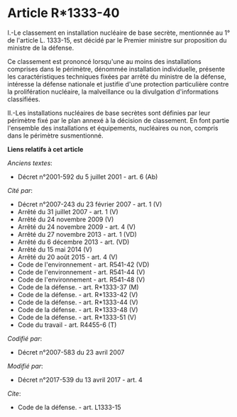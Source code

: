 # Article R*1333-40

I.-Le classement en installation nucléaire de base secrète, mentionnée au 1° de l'article L. 1333-15, est décidé par le
Premier ministre sur proposition du ministre de la défense.

Ce classement est prononcé lorsqu'une au moins des installations comprises dans le périmètre, dénommée installation
individuelle, présente les caractéristiques techniques fixées par arrêté du ministre de la défense, intéresse la défense
nationale et justifie d'une protection particulière contre la prolifération nucléaire, la malveillance ou la divulgation
d'informations classifiées.

II.-Les installations nucléaires de base secrètes sont définies par leur périmètre fixé par le plan annexé à la décision de
classement. En font partie l'ensemble des installations et équipements, nucléaires ou non, compris dans le périmètre
susmentionné.

**Liens relatifs à cet article**

_Anciens textes_:

  - Décret n°2001-592 du 5 juillet 2001 - art. 6 (Ab)

_Cité par_:

  - Décret n°2007-243 du 23 février 2007 - art. 1 (V)
  - Arrêté du 31 juillet 2007 - art. 1 (V)
  - Arrêté du 24 novembre 2009 (V)
  - Arrêté du 24 novembre 2009 - art. 4 (V)
  - Arrêté du 27 novembre 2013 - art. 1 (VD)
  - Arrêté du 6 décembre 2013 - art. (VD)
  - Arrêté du 15 mai 2014 (V)
  - Arrêté du 20 août 2015 - art. 4 (V)
  - Code de l'environnement - art. R541-42 (VD)
  - Code de l'environnement - art. R541-44 (V)
  - Code de l'environnement - art. R541-48 (V)
  - Code de la défense. - art. R*1333-37 (M)
  - Code de la défense. - art. R*1333-42 (V)
  - Code de la défense. - art. R*1333-44 (V)
  - Code de la défense. - art. R*1333-48 (V)
  - Code de la défense. - art. R*1333-51 (V)
  - Code du travail - art. R4455-6 (T)

_Codifié par_:

  - Décret n°2007-583 du 23 avril 2007

_Modifié par_:

  - Décret n°2017-539 du 13 avril 2017 - art. 4

_Cite_:

  - Code de la défense. - art. L1333-15
